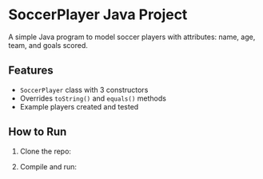 # SoccerPlayer Java Project

A simple Java program to model soccer players with attributes: name, age, team, and goals scored.

## Features
- `SoccerPlayer` class with 3 constructors
- Overrides `toString()` and `equals()` methods
- Example players created and tested

## How to Run
1. Clone the repo:

2. Compile and run:
